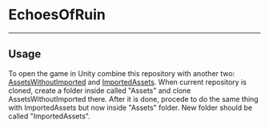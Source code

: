# EchoesOfRuin
-----
## Usage
To open the game in Unity combine this repository with another two: [AssetsWithoutImported]([/guides/content/editing-an-existing-page](https://github.com/Daria602/EchoesOfRuin-AssetsWithoutImported)) and [ImportedAssets](https://github.com/Daria602/EchoesOfRuin-ImportedAssets). When current repository is cloned, create a folder inside called "Assets" and clone AssetsWithoutImported there. After it is done, procede to do the same thing with ImportedAssets but now inside "Assets" folder. New folder should be called "ImportedAssets".
